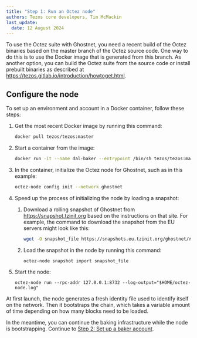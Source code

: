 ```yaml
---
title: "Step 1: Run an Octez node"
authors: Tezos core developers, Tim McMackin
last_update:
  date: 12 August 2024
---
```


To use the Octez suite with Ghostnet, you need a recent build of the Octez binaries based on the master branch of the Octez source code.
One way to do this is to use the Docker image that is generated from this branch.
As another option, you can build the Octez suite from the source code or install prebuilt binaries as described at https://tezos.gitlab.io/introduction/howtoget.html.

## Configure the node

To set up an environment and account in a Docker container, follow these steps:

1. Get the most recent Docker image by running this command:

   ```bash
   docker pull tezos/tezos:master
   ```

1. Start a container from the image:

   ```bash
   docker run -it --name dal-baker --entrypoint /bin/sh tezos/tezos:master
   ```

1. In the container, initialize the Octez node for Ghostnet, such as in this example:

   ```bash
   octez-node config init --network ghostnet
   ```

1. Speed up the process of initializing the node by loading a snapshot:

   1. Download a rolling snapshot of Ghostnet from https://snapshot.tzinit.org based on the instructions on that site.
   For example, the command to download the snapshot from the EU servers might look like this:

      ```bash
      wget -O snapshot_file https://snapshots.eu.tzinit.org/ghostnet/rolling
      ```

   1. Load the snapshot in the node by running this command:

      ```bash
      octez-node snapshot import snapshot_file
      ```

1. Start the node:

   ```
   octez-node run --rpc-addr 127.0.0.1:8732 --log-output="$HOME/octez-node.log"
   ```

At first launch, the node generates a fresh identity file used to identify itself on the network.
Then it bootstraps the chain, which takes a variable amount of time depending on how many blocks need to be loaded.

In the meantime, you can continue the baking infrastructure while the node is bootstrapping.
Continue to [Step 2: Set up a baker account](./prepare-account).
